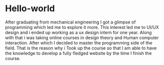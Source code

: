 # Hello-world
After graduating from mechanical engineering I got a glimpse of programming which led me to explore it more. This interest led me to UI/UX design and i ended up working as a ux design intern for one year. Along with that i was taking online courses in design theory and Human computer interaction. After which I decided to master the programming side of the field. That is the reason why i Took up the course so that I am able to have the knowledge to  develop a fully fledged website by the time I finish the course.